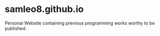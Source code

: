 # samleo8.github.io

Personal Website containing previous programming works worthy to be published.
